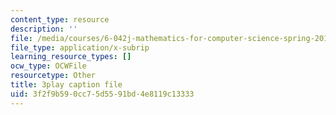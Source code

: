 ```yaml
---
content_type: resource
description: ''
file: /media/courses/6-042j-mathematics-for-computer-science-spring-2015/3f2f9b590cc75d5591bd4e8119c13333_CWkh5kb4TGc.vtt
file_type: application/x-subrip
learning_resource_types: []
ocw_type: OCWFile
resourcetype: Other
title: 3play caption file
uid: 3f2f9b59-0cc7-5d55-91bd-4e8119c13333
---
```

